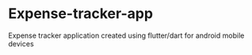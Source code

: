 # Expense-tracker-app
Expense tracker application created using flutter/dart for android mobile devices
